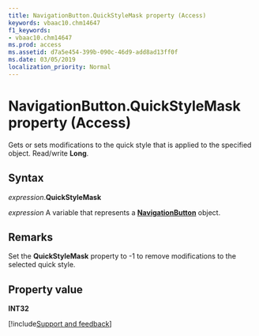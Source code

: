 ```yaml
---
title: NavigationButton.QuickStyleMask property (Access)
keywords: vbaac10.chm14647
f1_keywords:
- vbaac10.chm14647
ms.prod: access
ms.assetid: d7a5e454-399b-090c-46d9-add8ad13ff0f
ms.date: 03/05/2019
localization_priority: Normal
---
```



# NavigationButton.QuickStyleMask property (Access)

Gets or sets modifications to the quick style that is applied to the specified object. Read/write **Long**.


## Syntax

_expression_.**QuickStyleMask**

_expression_ A variable that represents a **[NavigationButton](Access.NavigationButton.md)** object.


## Remarks

Set the **QuickStyleMask** property to -1 to remove modifications to the selected quick style.


## Property value

**INT32**


[!include[Support and feedback](~/includes/feedback-boilerplate.md)]